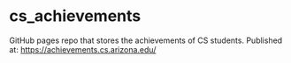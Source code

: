 # cs_achievements

GitHub pages repo that stores the achievements of CS students.
Published at: https://achievements.cs.arizona.edu/

